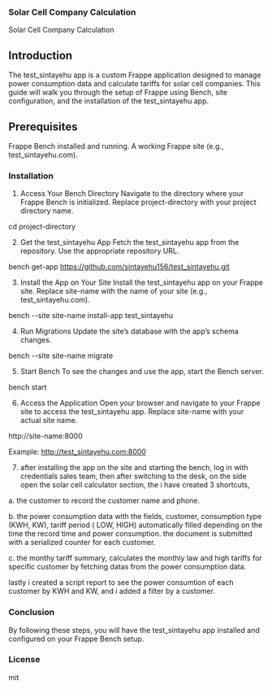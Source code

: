 ### Solar Cell Company Calculation

Solar Cell Company Calculation


## Introduction
The test_sintayehu app is a custom Frappe application designed to manage power consumption data and calculate tariffs for solar cell companies. This guide will walk you through the setup of Frappe using Bench, site configuration, and the installation of the test_sintayehu app.

## Prerequisites

Frappe Bench installed and running.
A working Frappe site (e.g., test_sintayehu.com).

### Installation

1. Access Your Bench Directory
Navigate to the directory where your Frappe Bench is initialized. Replace project-directory with your project directory name.

cd project-directory

2. Get the test_sintayehu App
Fetch the test_sintayehu app from the repository. Use the appropriate repository URL.

bench get-app https://github.com/sintayehu156/test_sintayehu.git

3. Install the App on Your Site
Install the test_sintayehu app on your Frappe site. Replace site-name with the name of your site (e.g., test_sintayehu.com).

bench --site site-name install-app test_sintayehu

4. Run Migrations
Update the site’s database with the app’s schema changes.

bench --site site-name migrate

5. Start Bench
To see the changes and use the app, start the Bench server.

bench start

6. Access the Application
Open your browser and navigate to your Frappe site to access the test_sintayehu app. Replace site-name with your actual site name.

http://site-name:8000

Example:
http://test_sintayehu.com:8000


7. after installing the app on the site and starting the bench, log in with credentials sales team, then after switching to the desk, on the side open the solar cell calculator section, the i have created 3 shortcuts,

a. the customer to record the customer name and phone.
 
b. the power consumption data with the fields, customer, consumption type (KWH, KW), tariff period ( LOW, HIGH) automatically filled depending on the time the record time and power consumption. the document is submitted with a serialized counter for each customer.

c. the monthy tariff summary, calculates the monthly law and high tariffs for specific customer by fetching datas from the power consumption data.


lastly i created a script report to see the power consumtion of each customer by KWH and KW, and i added a filter by a customer.

 

### Conclusion
By following these steps, you will have the test_sintayehu app installed and configured on your Frappe Bench setup.


### License

mit
